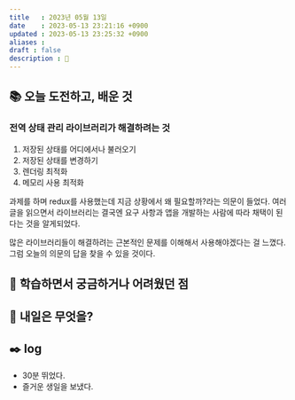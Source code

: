 ```yaml
---
title   : 2023년 05월 13일
date    : 2023-05-13 23:21:16 +0900
updated : 2023-05-13 23:25:32 +0900
aliases : 
draft : false
description : 🎂
---
```

## 📚 오늘 도전하고, 배운 것

### 전역 상태 관리 라이브러리가 해결하려는 것
1. 저장된 상태를 어디에서나 불러오기
2. 저장된 상태를 변경하기
3. 렌더링 최적화
4. 메모리 사용 최적화

과제를 하며 redux를 사용했는데 지금 상황에서 왜 필요할까?라는 의문이 들었다.
여러 글을 읽으면서 라이브러리는 결국엔 요구 사항과 앱을 개발하는 사람에 따라 채택이 된다는 것을 알게되었다.

많은 라이브러리들이 해결하려는 근본적인 문제를 이해해서 사용해야겠다는 걸 느꼈다.  그럼 오늘의 의문의 답을 찾을 수 있을 것이다.

## 🤔 학습하면서 궁금하거나 어려웠던 점

## 🌅 내일은 무엇을?

## ✒️ log
- 30분 뛰었다. 
- 즐거운 생일을 보냈다.
